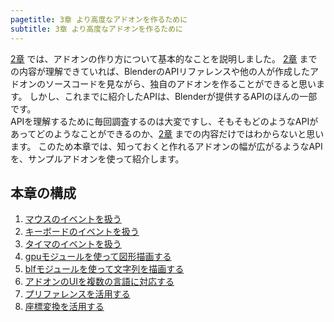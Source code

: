 ```yaml
---
pagetitle: 3章 より高度なアドオンを作るために
subtitle: 3章 より高度なアドオンを作るために
---
```



[2章](../chapter_02/index.html) では、アドオンの作り方について基本的なことを説明しました。
[2章](../chapter_02/index.html) までの内容が理解できていれば、BlenderのAPIリファレンスや他の人が作成したアドオンのソースコードを見ながら、独自のアドオンを作ることができると思います。
しかし、これまでに紹介したAPIは、Blenderが提供するAPIのほんの一部です。  
APIを理解するために毎回調査するのは大変ですし、そもそもどのようなAPIがあってどのようなことができるのか、[2章](../chapter_02/index.html) までの内容だけではわからないと思います。
このため本章では、知っておくと作れるアドオンの幅が広がるようなAPIを、サンプルアドオンを使って紹介します。


## 本章の構成

1. [マウスのイベントを扱う](01_Handle_Mouse_Event.html)
2. [キーボードのイベントを扱う](02_Handle_Keyboard_Event.html)
3. [タイマのイベントを扱う](03_Handle_Timer_Event.html)
4. [gpuモジュールを使って図形描画する](04_Draw_Figures.html)
5. [blfモジュールを使って文字列を描画する](05_Draw_Texts.html)
6. [アドオンのUIを複数の言語に対応する](06_Multilingual_Support.html)
7. [プリファレンスを活用する](07_Use_Preference.html)
8. [座標変換を活用する](08_Use_Coordinate_Transformation)
